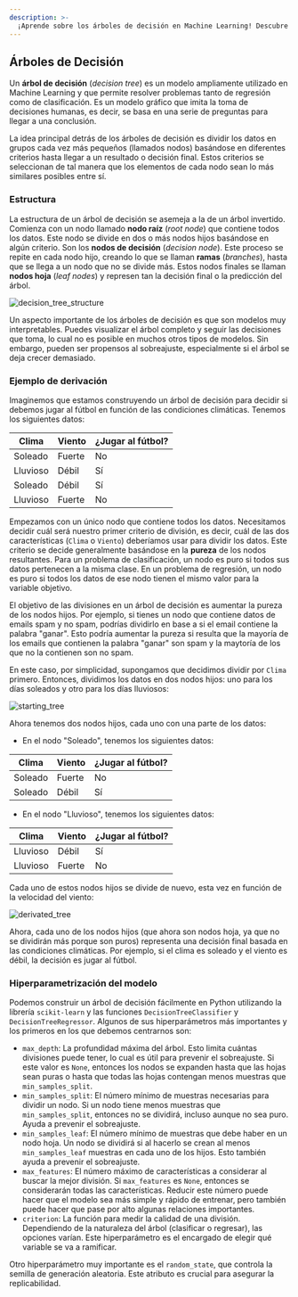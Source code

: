```yaml
---
description: >-
  ¡Aprende sobre los árboles de decisión en Machine Learning! Descubre cómo funcionan, su estructura y los hiperparámetros clave para dominar este poderoso modelo.
---
```

## Árboles de Decisión

Un **árbol de decisión** (*decision tree*) es un modelo ampliamente utilizado en Machine Learning y que permite resolver problemas tanto de regresión como de clasificación. Es un modelo gráfico que imita la toma de decisiones humanas, es decir, se basa en una serie de preguntas para llegar a una conclusión.

La idea principal detrás de los árboles de decisión es dividir los datos en grupos cada vez más pequeños (llamados nodos) basándose en diferentes criterios hasta llegar a un resultado o decisión final. Estos criterios se seleccionan de tal manera que los elementos de cada nodo sean lo más similares posibles entre sí.

### Estructura

La estructura de un árbol de decisión se asemeja a la de un árbol invertido. Comienza con un nodo llamado **nodo raíz** (*root node*) que contiene todos los datos. Este nodo se divide en dos o más nodos hijos basándose en algún criterio. Son los **nodos de decisión** (*decision node*). Este proceso se repite en cada nodo hijo, creando lo que se llaman **ramas** (*branches*), hasta que se llega a un nodo que no se divide más. Estos nodos finales se llaman **nodos hoja** (*leaf nodes*) y represen tan la decisión final o la predicción del árbol.

![decision_tree_structure](https://github.com/4GeeksAcademy/machine-learning-content/blob/master/assets/decision_tree_structure.jpg?raw=true)

Un aspecto importante de los árboles de decisión es que son modelos muy interpretables. Puedes visualizar el árbol completo y seguir las decisiones que toma, lo cual no es posible en muchos otros tipos de modelos. Sin embargo, pueden ser propensos al sobreajuste, especialmente si el árbol se deja crecer demasiado.

### Ejemplo de derivación

Imaginemos que estamos construyendo un árbol de decisión para decidir si debemos jugar al fútbol en función de las condiciones climáticas. Tenemos los siguientes datos:

| Clima | Viento | ¿Jugar al fútbol? |
|-------|--------|-------------------|
| Soleado | Fuerte | No |
| Lluvioso | Débil | Sí |
| Soleado | Débil | Sí |
| Lluvioso | Fuerte | No |

Empezamos con un único nodo que contiene todos los datos. Necesitamos decidir cuál será nuestro primer criterio de división, es decir, cuál de las dos características (`Clima` o `Viento`) deberíamos usar para dividir los datos. Este criterio se decide generalmente basándose en la **pureza** de los nodos resultantes. Para un problema de clasificación, un nodo es puro si todos sus datos pertenecen a la misma clase. En un problema de regresión, un nodo es puro si todos los datos de ese nodo tienen el mismo valor para la variable objetivo.

El objetivo de las divisiones en un árbol de decisión es aumentar la pureza de los nodos hijos. Por ejemplo, si tienes un nodo que contiene datos de emails spam y no spam, podrías dividirlo en base a si el email contiene la palabra "ganar". Esto podría aumentar la pureza si resulta que la mayoría de los emails que contienen la palabra "ganar" son spam y la maytoría de los que no la contienen son no spam.

En este caso, por simplicidad, supongamos que decidimos dividir por `Clima` primero. Entonces, dividimos los datos en dos nodos hijos: uno para los días soleados y otro para los días lluviosos:

![starting_tree](https://github.com/4GeeksAcademy/machine-learning-content/blob/master/assets/starting_tree.png?raw=true)

Ahora tenemos dos nodos hijos, cada uno con una parte de los datos:

- En el nodo "Soleado", tenemos los siguientes datos:

| Clima | Viento | ¿Jugar al fútbol? |
|-------|--------|-------------------|
| Soleado | Fuerte | No |
| Soleado | Débil | Sí |

- En el nodo "Lluvioso", tenemos los siguientes datos:

| Clima | Viento | ¿Jugar al fútbol? |
|-------|--------|-------------------|
| Lluvioso | Débil | Sí |
| Lluvioso | Fuerte | No |

Cada uno de estos nodos hijos se divide de nuevo, esta vez en función de la velocidad del viento:

![derivated_tree](https://github.com/4GeeksAcademy/machine-learning-content/blob/master/assets/derivated_tree.png?raw=true)

Ahora, cada uno de los nodos hijos (que ahora son nodos hoja, ya que no se dividirán más porque son puros) representa una decisión final basada en las condiciones climáticas. Por ejemplo, si el clima es soleado y el viento es débil, la decisión es jugar al fútbol.

### Hiperparametrización del modelo

Podemos construir un árbol de decisión fácilmente en Python utilizando la librería `scikit-learn` y las funciones `DecisionTreeClassifier` y `DecisionTreeRegressor`. Algunos de sus hiperparámetros más importantes y los primeros en los que debemos centrarnos son:

- `max_depth`: La profundidad máxima del árbol. Esto limita cuántas divisiones puede tener, lo cual es útil para prevenir el sobreajuste. Si este valor es `None`, entonces los nodos se expanden hasta que las hojas sean puras o hasta que todas las hojas contengan menos muestras que `min_samples_split`.
- `min_samples_split`: El número mínimo de muestras necesarias para dividir un nodo. Si un nodo tiene menos muestras que `min_samples_split`, entonces no se dividirá, incluso aunque no sea puro. Ayuda a prevenir el sobreajuste.
- `min_samples_leaf`: El número mínimo de muestras que debe haber en un nodo hoja. Un nodo se dividirá si al hacerlo se crean al menos `min_samples_leaf` muestras en cada uno de los hijos. Esto también ayuda a prevenir el sobreajuste.
- `max_features`: El número máximo de características a considerar al buscar la mejor división. Si `max_features` es `None`, entonces se considerarán todas las características. Reducir este número puede hacer que el modelo sea más simple y rápido de entrenar, pero también puede hacer que pase por alto algunas relaciones importantes.
- `criterion`: La función para medir la calidad de una división. Dependiendo de la naturaleza del árbol (clasificar o regresar), las opciones varían. Este hiperparámetro es el encargado de elegir qué variable se va a ramificar.

Otro hiperparámetro muy importante es el `random_state`, que controla la semilla de generación aleatoria. Este atributo es crucial para asegurar la replicabilidad.
